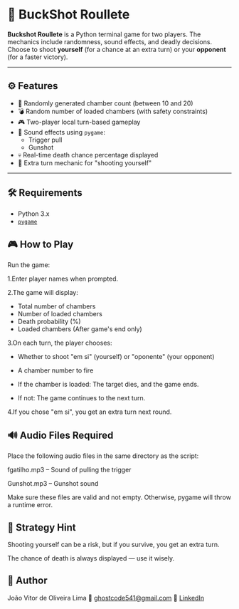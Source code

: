 # 🔫 BuckShot Roullete
**Buckshot Roullete** is a Python terminal game for two players. The mechanics include randomness, sound effects, and deadly decisions. Choose to shoot **yourself** (for a chance at an extra turn) or your **opponent** (for a faster victory).

---

## ⚙️ Features

- 🔫 Randomly generated chamber count (between 10 and 20)
- 💣 Random number of loaded chambers (with safety constraints)
- 🎮 Two-player local turn-based gameplay
- 🎵 Sound effects using `pygame`:
  - Trigger pull
  - Gunshot
- 💀 Real-time death chance percentage displayed
- 🎯 Extra turn mechanic for "shooting yourself"

---

## 🛠️ Requirements

- Python 3.x
- [`pygame`](https://pypi.org/project/pygame/)



## 🎮 How to Play

Run the game:

1.Enter player names when prompted.

2.The game will display:
  * Total number of chambers
  * Number of loaded chambers
  * Death probability (%)
  * Loaded chambers (After game's end only)

3.On each turn, the player chooses:

 * Whether to shoot "em si" (yourself) or "oponente" (your opponent)

 * A chamber number to fire

 * If the chamber is loaded:
   The target dies, and the game ends.

 * If not:
   The game continues to the next turn.

4.If you chose "em si", you get an extra turn next round.


## 🔊 Audio Files Required
Place the following audio files in the same directory as the script:

fgatilho.mp3 – Sound of pulling the trigger

Gunshot.mp3 – Gunshot sound

Make sure these files are valid and not empty. Otherwise, pygame will throw a runtime error.

## 🧠 Strategy Hint
Shooting yourself can be a risk, but if you survive, you get an extra turn.

The chance of death is always displayed — use it wisely.


## 👤 Author

João Vitor de Oliveira Lima
📧 ghostcode541@gmail.com
🔗 [LinkedIn](www.linkedin.com/in/joãovitordeoliveira-lima)
